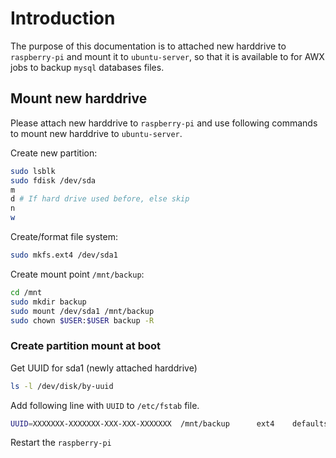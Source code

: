 # Introduction
The purpose of this documentation is to attached new harddrive to `raspberry-pi` and mount it to `ubuntu-server`, so that it is available to for AWX jobs to backup `mysql` databases files.

## Mount new harddrive

Please attach new harddrive to `raspberry-pi` and use following commands to mount new harddrive to `ubuntu-server`.

Create new partition:

```bash
sudo lsblk
sudo fdisk /dev/sda 
m
d # If hard drive used before, else skip
n
w
```

Create/format file system:

```bash
sudo mkfs.ext4 /dev/sda1
```

Create mount point `/mnt/backup`:

```bash
cd /mnt 
sudo mkdir backup
sudo mount /dev/sda1 /mnt/backup
sudo chown $USER:$USER backup -R
```

### Create partition mount at boot

Get UUID for sda1 (newly attached harddrive)
```bash
ls -l /dev/disk/by-uuid
```

Add following line with `UUID` to `/etc/fstab` file.
```bash
UUID=XXXXXXX-XXXXXXX-XXX-XXX-XXXXXXX  /mnt/backup      ext4    defaults        0
```

Restart the `raspberry-pi`
